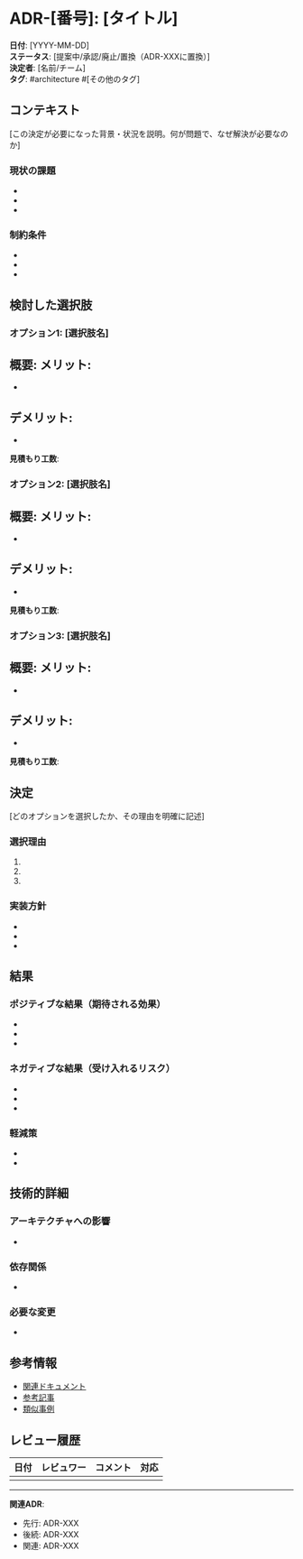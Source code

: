 # ADR-[番号]: [タイトル]

**日付**: [YYYY-MM-DD]  
**ステータス**: [提案中/承認/廃止/置換（ADR-XXXに置換）]  
**決定者**: [名前/チーム]  
**タグ**: #architecture #[その他のタグ]

## コンテキスト

[この決定が必要になった背景・状況を説明。何が問題で、なぜ解決が必要なのか]

### 現状の課題
- 
- 
- 

### 制約条件
- 
- 
- 

## 検討した選択肢

### オプション1: [選択肢名]
**概要**: 
**メリット**:
- 
- 

**デメリット**:
- 
- 

**見積もり工数**: 

### オプション2: [選択肢名]
**概要**: 
**メリット**:
- 
- 

**デメリット**:
- 
- 

**見積もり工数**: 

### オプション3: [選択肢名]
**概要**: 
**メリット**:
- 
- 

**デメリット**:
- 
- 

**見積もり工数**: 

## 決定

[どのオプションを選択したか、その理由を明確に記述]

### 選択理由
1. 
2. 
3. 

### 実装方針
- 
- 
- 

## 結果

### ポジティブな結果（期待される効果）
- 
- 
- 

### ネガティブな結果（受け入れるリスク）
- 
- 
- 

### 軽減策
- 
- 

## 技術的詳細

### アーキテクチャへの影響
- 

### 依存関係
- 

### 必要な変更
- 

## 参考情報

- [関連ドキュメント](link)
- [参考記事](link)
- [類似事例](link)

## レビュー履歴

| 日付 | レビュワー | コメント | 対応 |
|------|------------|----------|------|
| | | | |

---
**関連ADR**: 
- 先行: ADR-XXX
- 後続: ADR-XXX
- 関連: ADR-XXX